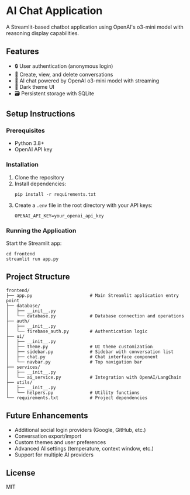 # AI Chat Application

A Streamlit-based chatbot application using OpenAI's o3-mini model with reasoning display capabilities.

## Features

- 🔒 User authentication (anonymous login)
- 💬 Create, view, and delete conversations
- 🤖 AI chat powered by OpenAI o3-mini model with streaming
- 🎨 Dark theme UI
- 🗃️ Persistent storage with SQLite

## Setup Instructions

### Prerequisites

- Python 3.8+
- OpenAI API key

### Installation

1. Clone the repository
2. Install dependencies:
   ```
   pip install -r requirements.txt
   ```
3. Create a `.env` file in the root directory with your API keys:
   ```
   OPENAI_API_KEY=your_openai_api_key
   ```

### Running the Application

Start the Streamlit app:

```
cd frontend
streamlit run app.py
```

## Project Structure

```
frontend/
├── app.py                      # Main Streamlit application entry point
├── database/
│   ├── __init__.py
│   └── database.py             # Database connection and operations
├── auth/
│   ├── __init__.py
│   └── firebase_auth.py        # Authentication logic
├── ui/
│   ├── __init__.py
│   ├── theme.py                # UI theme customization
│   ├── sidebar.py              # Sidebar with conversation list
│   ├── chat.py                 # Chat interface component
│   └── navbar.py               # Top navigation bar
├── services/
│   ├── __init__.py
│   └── ai_service.py           # Integration with OpenAI/LangChain
├── utils/
│   ├── __init__.py
│   └── helpers.py              # Utility functions
└── requirements.txt            # Project dependencies
```

## Future Enhancements

- Additional social login providers (Google, GitHub, etc.)
- Conversation export/import
- Custom themes and user preferences
- Advanced AI settings (temperature, context window, etc.)
- Support for multiple AI providers

## License

MIT

